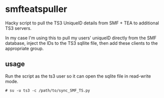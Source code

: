 # smfteatspuller
Hacky script to pull the TS3 UniqueID details from SMF + TEA to additional TS3 servers.

In my case I'm using this to pull my users' uniqueID directly from the SMF database, inject the IDs to the TS3 sqllite file, then add these clients to the appropriate group.

## usage
Run the script as the ts3 user so it can open the sqlite file in read-write mode.

`# su -u ts3 -c /path/to/sync_SMF_TS.py`
